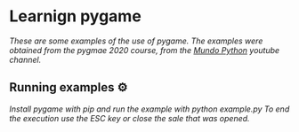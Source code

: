 # Learnign pygame

_These are some examples of the use of pygame. The examples were obtained from the pygmae 2020 course, from the [Mundo Python](https://www.youtube.com/channel/UCNdy_LQjD_ew3r5zEXOA0aQ) youtube channel._

## Running examples ⚙️

_Install pygame with pip and run the example with python example.py
To end the execution use the ESC key or close the sale that was opened._